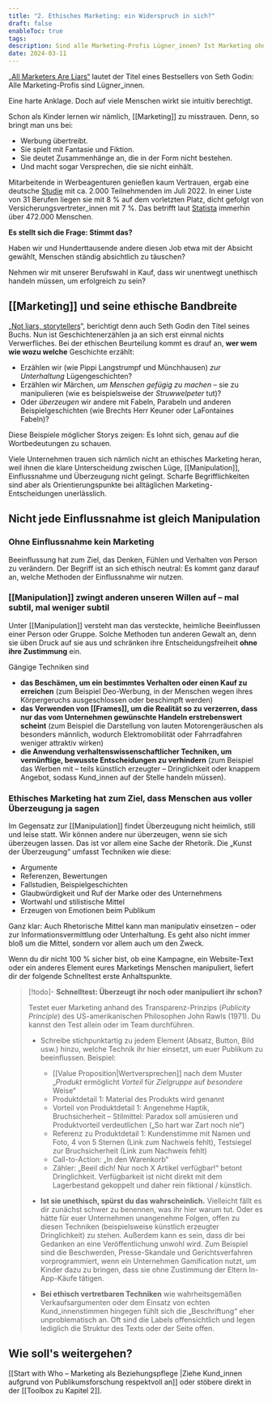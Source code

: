 ```yaml
---
title: "2. Ethisches Marketing: ein Widerspruch in sich?"
draft: false
enableToc: true
tags: 
description: Sind alle Marketing-Profis Lügner_innen? Ist Marketing ohne Manipulation überhaupt denkbar? Mach den Schnelltest, ob deine Kampagne, dein Website-Text oder ein anderes Element deines Marketings Menschen manipuliert.
date: 2024-03-11
---
```

[„All Marketers Are Liars“](https://www.amazon.de/All-Marketers-are-Liars-Works-ebook/dp/B00315QK8M) lautet der Titel eines Bestsellers von Seth Godin: Alle Marketing-Profis sind Lügner_innen. 

Eine harte Anklage. Doch auf viele Menschen wirkt sie intuitiv berechtigt.

Schon als Kinder lernen wir nämlich, [[Marketing]] zu misstrauen. Denn, so bringt man uns bei:
- Werbung übertreibt. 
- Sie spielt mit Fantasie und Fiktion. 
- Sie deutet Zusammenhänge an, die in der Form nicht bestehen. 
- Und macht sogar Versprechen, die sie nicht einhält.

Mitarbeitende in Werbeagenturen genießen kaum Vertrauen, ergab eine deutsche [Studie](https://de.statista.com/statistik/daten/studie/163400/umfrage/ansehen-der-berufe-in-der-gesellschaft "https://de.statista.com/statistik/daten/studie/163400/umfrage/ansehen-der-berufe-in-der-gesellschaft") mit ca. 2.000 Teilnehmenden im Juli 2022. In einer Liste von 31 Berufen liegen sie mit 8 % auf dem vorletzten Platz, dicht gefolgt von Versicherungsvertreter_innen mit 7 %. Das betrifft laut [Statista](https://de.statista.com/statistik/daten/studie/786534/umfrage/beschaeftigte-im-bereich-werbung-und-marketing-in-deutschland "https://de.statista.com/statistik/daten/studie/786534/umfrage/beschaeftigte-im-bereich-werbung-und-marketing-in-deutschland") immerhin über 472.000 Menschen.

**Es stellt sich die Frage: Stimmt das?**

Haben wir und Hunderttausende andere diesen Job etwa mit der Absicht gewählt, Menschen ständig absichtlich zu täuschen? 

Nehmen wir mit unserer Berufswahl in Kauf, dass wir unentwegt unethisch handeln müssen, um erfolgreich zu sein?

## [[Marketing]] und seine ethische Bandbreite

„[Not liars, storytellers](https://seths.blog/category/all-marketers/ "https://seths.blog/category/all-marketers/")“, berichtigt denn auch Seth Godin den Titel seines Buchs. Nun ist Geschichtenerzählen ja an sich erst einmal nichts Verwerfliches. Bei der ethischen Beurteilung kommt es drauf an, **wer wem wie wozu welche** Geschichte erzählt:

- Erzählen wir (wie Pippi Langstrumpf und Münchhausen) *zur Unterhaltung* Lügengeschichten?
- Erzählen wir Märchen, *um Menschen gefügig zu machen* – sie zu manipulieren (wie es beispielsweise der *Struwwelpeter* tut)?
- Oder *überzeugen* wir andere mit Fabeln, Parabeln und anderen Beispielgeschichten (wie Brechts Herr Keuner oder LaFontaines Fabeln)?

Diese Beispiele möglicher Storys zeigen: Es lohnt sich, genau auf die Wortbedeutungen zu schauen. 

Viele Unternehmen trauen sich nämlich nicht an ethisches Marketing heran, weil ihnen die klare Unterscheidung zwischen Lüge, [[Manipulation]], Einflussnahme und Überzeugung nicht gelingt. Scharfe Begrifflichkeiten sind aber als Orientierungspunkte bei alltäglichen Marketing-Entscheidungen unerlässlich.

## Nicht jede Einflussnahme ist gleich Manipulation

### Ohne Einflussnahme kein Marketing

Beeinflussung hat zum Ziel, das Denken, Fühlen und Verhalten von Person zu verändern. Der Begriff ist an sich ethisch neutral: Es kommt ganz darauf an, welche Methoden der Einflussnahme wir nutzen.

### [[Manipulation]] zwingt anderen unseren Willen auf – mal subtil, mal weniger subtil

Unter [[Manipulation]] versteht man das versteckte, heimliche Beeinflussen einer Person oder Gruppe. Solche Methoden tun anderen Gewalt an, denn sie üben Druck auf sie aus und schränken ihre Entscheidungsfreiheit **ohne ihre Zustimmung** ein.

Gängige Techniken sind
- **das Beschämen, um ein bestimmtes Verhalten oder einen Kauf zu erreichen** (zum Beispiel Deo-Werbung, in der Menschen wegen ihres Körpergeruchs ausgeschlossen oder beschimpft werden)
- **das Verwenden von [[Frames]], um die Realität so zu verzerren, dass nur das vom Unternehmen gewünschte Handeln erstrebenswert scheint** (zum Beispiel die Darstellung von lauten Motorengeräuschen als besonders männlich, wodurch Elektromobilität oder Fahrradfahren weniger attraktiv wirken)
- **die Anwendung verhaltenswissenschaftlicher Techniken, um vernünftige, bewusste Entscheidungen zu verhindern** (zum Beispiel das Werben mit – teils künstlich erzeugter – Dringlichkeit oder knappem Angebot, sodass Kund_innen auf der Stelle handeln müssen).

### Ethisches Marketing hat zum Ziel, dass Menschen aus voller Überzeugung ja sagen

Im Gegensatz zur [[Manipulation]] findet Überzeugung nicht heimlich, still und leise statt. Wir können andere nur überzeugen, wenn sie sich überzeugen lassen. Das ist vor allem eine Sache der Rhetorik. Die „Kunst der Überzeugung“ umfasst Techniken wie diese:

- Argumente
- Referenzen, Bewertungen
- Fallstudien, Beispielgeschichten
- Glaubwürdigkeit und Ruf der Marke oder des Unternehmens
- Wortwahl und stilistische Mittel
- Erzeugen von Emotionen beim Publikum

Ganz klar: Auch Rhetorische Mittel kann man manipulativ einsetzen – oder zur Informationsvermittlung oder Unterhaltung. Es geht also nicht immer bloß um die Mittel, sondern vor allem auch um den Zweck. 

Wenn du dir nicht 100 % sicher bist, ob eine Kampagne, ein Website-Text oder ein anderes Element eures Marketings Menschen manipuliert, liefert dir der folgende Schnelltest erste Anhaltspunkte.

> [!todo]- **Schnelltest: Überzeugt ihr noch oder manipuliert ihr schon?**
> 
> Testet euer Marketing anhand des Transparenz-Prinzips (*Publicity Principle*) des US-amerikanischen Philosophen John Rawls (1971). Du kannst den Test allein oder im Team durchführen.
> 
> - Schreibe stichpunktartig zu jedem Element (Absatz, Button, Bild usw.) hinzu, welche Technik ihr hier einsetzt, um euer Publikum zu beeinflussen. Beispiel: 
> 	- [[Value Proposition|Wertversprechen]] nach dem Muster „*Produkt* ermöglicht *Vorteil* für *Zielgruppe* auf *besondere* Weise“
> 	- Produktdetail 1: Material des Produkts wird genannt
> 	- Vorteil von Produktdetail 1: Angenehme Haptik, Bruchsicherheit – Stilmittel: Paradox soll amüsieren und Produktvorteil verdeutlichen („So hart war Zart noch nie“)
> 	- Referenz zu Produktdetail 1: Kundenstimme mit Namen und Foto, 4 von 5 Sternen (Link zum Nachweis fehlt), Testsiegel zur Bruchsicherheit (Link zum Nachweis fehlt)
> 	- Call-to-Action: „In den Warenkorb“
> 	- Zähler: „Beeil dich! Nur noch X Artikel verfügbar!“ betont Dringlichkeit. Verfügbarkeit ist nicht direkt mit dem Lagerbestand gekoppelt und daher rein fiktional / künstlich.
> 	  
> - **Ist sie unethisch, spürst du das wahrscheinlich.** Vielleicht fällt es dir zunächst schwer zu benennen, was ihr hier warum tut. Oder es hätte für euer Unternehmen unangenehme Folgen, offen zu diesen Techniken (beispielsweise künstlich erzeugter Dringlichkeit) zu stehen. Außerdem kann es sein, dass dir bei Gedanken an eine Veröffentlichung unwohl wird. Zum Beispiel sind die Beschwerden, Presse-Skandale und Gerichtsverfahren vorprogrammiert, wenn ein Unternehmen Gamification nutzt, um Kinder dazu zu bringen, dass sie ohne Zustimmung der Eltern In-App-Käufe tätigen.
> 
> - **Bei ethisch vertretbaren Techniken** wie wahrheitsgemäßen Verkaufsargumenten oder dem Einsatz von echten Kund_innenstimmen hingegen fühlt sich die „Beschriftung“ eher unproblematisch an. Oft sind die Labels offensichtlich und legen lediglich die Struktur des Texts oder der Seite offen. 

## Wie soll's weitergehen?

[[Start with Who – Marketing als Beziehungspflege |Ziehe Kund_innen aufgrund von Publikumsforschung respektvoll an]] oder stöbere direkt in der [[Toolbox zu Kapitel 2]].